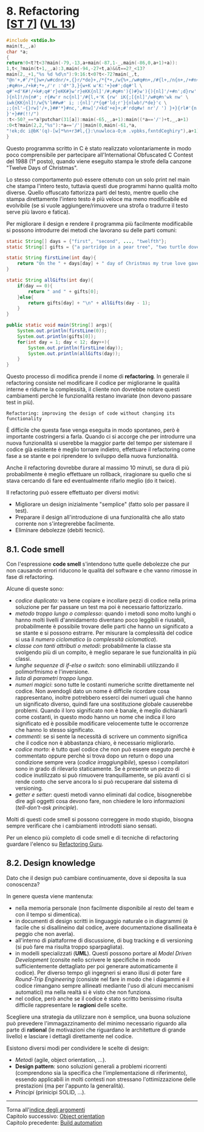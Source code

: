 # **8. Refactoring<br>[[ST 7](../Slide%20teoria/07.pdf)] ([VL 13](https://www.youtube.com/watch?v=8vTSssPmUt0))**

```c
#include <stdio.h>
main(t,_,a)
char *a;
{
return!0<t?t<3?main(-79,-13,a+main(-87,1-_,main(-86,0,a+1)+a)):
1,t<_?main(t+1,_,a):3,main(-94,-27+t,a)&&t==2?_<13?
main(2,_+1,"%s %d %d\n"):9:16:t<0?t<-72?main(_,t,
"@n'+,#'/*{}w+/w#cdnr/+,{}r/*de}+,/*{*+,/w{%+,/w#q#n+,/#{l+,/n{n+,/+#n+,/#\
;#q#n+,/+k#;*+,/'r :'d*'3,}{w+K w'K:'+}e#';dq#'l \
q#'+d'K#!/+k#;q#'r}eKK#}w'r}eKK{nl]'/#;#q#n'){)#}w'){){nl]'/+#n';d}rw' i;# \
){nl]!/n{n#'; r{#w'r nc{nl]'/#{l,+'K {rw' iK{;[{nl]'/w#q#n'wk nw' \
iwk{KK{nl]!/w{%'l##w#' i; :{nl]'/*{q#'ld;r'}{nlwb!/*de}'c \
;;{nl'-{}rw]'/+,}##'*}#nc,',#nw]'/+kd'+e}+;#'rdq#w! nr'/ ') }+}{rl#'{n' ')# \
}'+}##(!!/")
:t<-50?_==*a?putchar(31[a]):main(-65,_,a+1):main((*a=='/')+t,_,a+1)
:0<t?main(2,2,"%s"):*a=='/'||main(0,main(-61,*a,
"!ek;dc i@bK'(q)-[w]*%n+r3#l,{}:\nuwloca-O;m .vpbks,fxntdCeghiry"),a+1);
}
```

Questo programma scritto in C è stato realizzato volontariamente in modo poco comprensibile per partecipare all'International Obfuscated C Contest del 1988 (1° posto), quando viene eseguito stampa le strofe della canzone "Twelve Days of Christmas".

Lo stesso comportamento può essere ottenuto con un solo print nel main che stampa l'intero testo, tuttavia questi due programmi hanno qualità molto diverse. Quello offuscato fattorizza parti del testo, mentre quello che stampa direttamente l'intero testo è più veloce ma meno modificabile ed evolvibile (se si vuole aggiungere/rimuovere una strofa o tradurre il testo serve più lavoro e fatica).

Per migliorare il design e rendere il programma più facilmente modificabile si possono introdurre dei metodi che lavorano su delle parti comuni:

```java
static String[] days = {"first", "second", ..., "twelfth"};
static String[] gifts = {"a partridge in a pear tree", "two turtle doves", ...};

static String firstLine(int day){
    return "On the " + days[day] + " day of Christmas my true love gave to me:";
}

static String allGifts(int day){
    if(day == 0){
        return " and " + gifts[0];
    }else{
        return gifts[day] + "\n" + allGifts(day - 1);
    }
}

public static void main(String[] args){
    System.out.println(firstLine(0));
    System.out.println(gifts[0]);
    for(int day = 1; day < 12; day++){
        System.out.println(firstLine(day));
        System.out.println(allGifts(day));
    }
}
```

Questo processo di modifica prende il nome di **refactoring**. In generale il refactoring consiste nel modificare il codice per migliorarne le qualità interne e ridurne la complessità, il cliente non dovrebbe notare questi cambiamenti perchè le funzionalità restano invariate (non devono passare test in più).

    Refactoring: improving the design of code without changing its functionality

È difficile che questa fase venga eseguita in modo spontaneo, però è importante costringersi a farla. Quando ci si accorge che per introdurre una nuova funzionalità si userebbe la maggior parte del tempo per sistemare il codice già esistente è meglio tornare indietro, effettuare il refactoring come fase a se stante e poi riprendere lo sviluppo della nuova funzionalità.

Anche il refactoring dovrebbe durare al massimo 10 minuti, se dura di più probabilmente è meglio effettuare un rollback, riragionare su quello che si stava cercando di fare ed eventualmente rifarlo meglio (do it twice).

Il refactoring può essere effettuato per diversi motivi:
- Migliorare un design inizialmente "semplice" (fatto solo per passare il test).
- Preparare il design all'introduzione di una funzionalità che allo stato corrente non s'integrerebbe facilmente.
- Eliminare debolezze (debiti tecnici).

## **8.1. Code smell**

Con l'espressione **code smell** s'intendono tutte quelle debolezze che pur non causando errori riducono le qualità del software e che vanno rimosse in fase di refactoring.

Alcune di queste sono:
- *codice duplicato*: va bene copiare e incollare pezzi di codice nella prima soluzione per far passare un test ma poi è necessario fattorizzarlo.
- *metodo troppo lungo o complesso*: quando i metodi sono molto lunghi o hanno molti livelli d'annidamento diventano poco leggibili e riusabili, probabilmente è possibile trovare delle parti che hanno un significato a se stante e si possono estrarre. Per misurare la complessità del codice si usa il *numero ciclomatico* (o *complessità ciclomatica*).
- *classe con tanti attributi o metodi*: probabilmente la classe sta svolgendo più di un compito, è meglio separare le sue funzionalità in più classi.
- *lunghe sequenze di if-else o switch*: sono eliminabili utilizzando il polimorfmismo e l'inversione.
- *lista di parametri troppo lunga*.
- *numeri magici*: sono tutte le costanti numeriche scritte direttamente nel codice. Non avendogli dato un nome è difficile ricordare cosa rappresentano, inoltre potrebbero esserci dei numeri uguali che hanno un significato diverso, quindi fare una sostituzione globale causerebbe problemi. Quando il loro significato non è banale, è meglio dichiararli come costanti, in questo modo hanno un nome che indica il loro significato ed è possibile modificare velocemente tutte le occorrenze che hanno lo stesso significato.
- *commenti*: se si sente la necessità di scrivere un commento significa che il codice non è abbastanza chiaro, è necessario migliorarlo.
- *codice morto*: è tutto quel codice che non può essere eseguto perchè è commentato oppure perchè si trova dopo un return o dopo una condizione sempre vera (*codice irraggiungibile*), spesso i compilatori sono in grado di rilevarlo staticamente. Se è presente un pezzo di codice inutilizzato si può rimuovere tranquillamente, se più avanti ci si rende conto che serve ancora lo si può recuperare dal sistema di versioning.
- *getter e setter*: questi metodi vanno eliminati dal codice, bisognerebbe dire agli oggetti cosa devono fare, non chiedere le loro informazioni (*tell-don't-ask principle*).

Molti di questi code smell si possono correggere in modo stupido, bisogna sempre verificare che i cambiamenti introdotti siano sensati.

Per un elenco più completo di code smell e di tecniche di refactoring guardare l'elenco su [Refactoring Guru](https://refactoring.guru/refactoring/smells).

## **8.2. Design knowledge**

Dato che il design può cambiare continuamente, dove si deposita la sua conoscenza?

In genere questa viene mantenuta:
- nella memoria personale (non facilmente disponibile al resto del team e con il tempo si dimentica).
- in documenti di design scritti in linguaggio naturale o in diagrammi (è facile che si disallineino dal codice, avere documentazione disallineata è peggio che non averla).
- all'interno di piattaforme di discussione, di bug tracking e di versioning (si può fare ma risulta troppo sparpagliata).
- in modelli specializzati (**UML**). Questi possono portare al *Model Driven Development* (consite nello scrivere le specifiche in modo sufficientemente dettagliato per poi generare automaticamente il codice). Per diverso tempo gli ingegneri si erano illusi di poter fare *Round-Trip Engineering* (consiste nel fare in modo che i diagammi e il codice rimangano sempre allineati mediante l'uso di alcuni meccanismi automatici) ma nella realtà si è visto che non funziona.
- nel codice, però anche se il codice è stato scritto benissimo risulta difficile rappresentare le **ragioni** delle scelte.

Scegliere una strategia da utilizzare non è semplice, una buona soluzione può prevedere l'immagazzinamento del minimo necessario riguardo alla parte di **rational** (le motivazioni che riguardano le architetture di grande livello) e lasciare i dettagli direttamente nel codice.

Esistono diversi modi per condividere le scelte di design:
- *Metodi* (agile, object orientation, ...).
- **Design pattern**: sono soluzioni generali a problemi ricorrenti (comprendono sia la specifica che l'implementazione di riferimento), essendo applicabili in molti contesti non stressano l'ottimizzazione delle prestazioni (ma per l'appunto la generalità).
- *Principi* (prinicipi SOLID, ...).

---

Torna all'[indice degli argomenti](../README.md#indice-degli-argomenti)  
Capitolo successivo: [Object orientation](9%20Object%20orientation.md)  
Capitolo precedente: [Build automation](7%20Build%20automation.md)